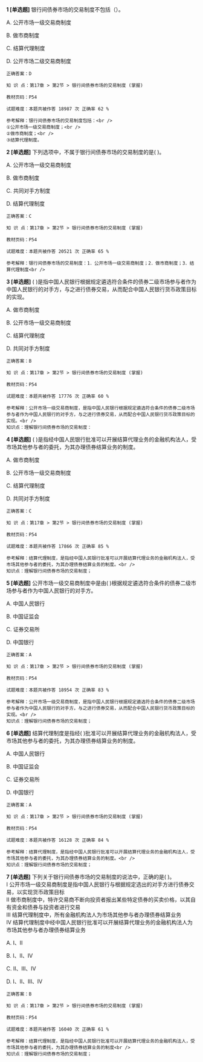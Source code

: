 **1 [单选题]** 银行间债券市场的交易制度不包括（）。

A. 公开市场一级交易商制度

B. 做市商制度

C. 结算代理制度

D. 公开市场二级交易商制度

```
正确答案：D

知 识 点：第17章 > 第2节 > 银行间债券市场的交易制度 (掌握)

教材页码：P54

试题难度：本题共被作答 18987 次 正确率 62 %

参考解释：银行间债券市场的交易制度包括：<br />
①公开市场一级交易商制度；<br />
②做市商制度；<br />
③结算代理制度。
```


**2 [单选题]** 下列选项中，不属于银行间债券市场的交易制度的是( )。

A. 公开市场一级交易商制度

B. 做市商制度

C. 共同对手方制度

D. 结算代理制度 

```
正确答案：C

知 识 点：第17章 > 第2节 > 银行间债券市场的交易制度 (掌握)

教材页码：P54

试题难度：本题共被作答 20521 次 正确率 65 %

参考解释：银行间债券市场的交易制度：1．公开市场一级交易商制度；2．做市商制度；3．结算代理制度<br />

```


**3 [单选题]** ( )是指中国人民银行根据规定遴选符合条件的债券二级市场参与者作为中国人民银行的对手方，与之进行债券交易，从而配合中国人民银行货币政策目标的实现。

A. 做市商制度

B. 公开市场一级交易商制度

C. 结算代理制度

D. 共同对手方制度 

```
正确答案：B

知 识 点：第17章 > 第2节 > 银行间债券市场的交易制度 (掌握)

教材页码：P54

试题难度：本题共被作答 17776 次 正确率 60 %

参考解释：公开市场一级交易商制度，是指中国人民银行根据规定遴选符合条件的债券二级市场参与者作为中国人民银行的对手方，与之进行债券交易，从而配合中国人民银行货币政策目标的实现。<br />
知识点：理解银行间债券市场的交易制度：
```


**4 [单选题]** ( )是指经中国人民银行批准可以开展结算代理业务的金融机构法人，受市场其他参与者的委托，为其办理债券结算业务的制度。

A. 做市商制度

B. 公开市场一级交易商制度

C. 结算代理制度

D. 共同对手方制度 

```
正确答案：C

知 识 点：第17章 > 第2节 > 银行间债券市场的交易制度 (掌握)

教材页码：P54

试题难度：本题共被作答 17866 次 正确率 85 %

参考解释：结算代理制度，是指经中国人民银行批准可以开展结算代理业务的金融机构法人，受市场其他参与者的委托，为其办理债券结算业务的制度。<br />
知识点：理解银行间债券市场的交易制度；
```


**5 [单选题]** 公开市场一级交易商制度中是由( )根据规定遴选符合条件的债券二级市场参与者作为中国人民银行的对手方。

A. 中国人民银行

B. 中国证监会

C. 证券交易所

D. 中国银行 

```
正确答案：A

知 识 点：第17章 > 第2节 > 银行间债券市场的交易制度 (掌握)

教材页码：P54

试题难度：本题共被作答 18954 次 正确率 83 %

参考解释：公开市场一级交易商制度，是指中国人民银行根据规定遴选符合条件的债券二级市场参与者作为中国人民银行的对手方，与之进行债券交易，从而配合中国人民银行货币政策目标的实现。<br />
知识点：理解银行间债券市场的交易制度；
```


**6 [单选题]** 结算代理制度是指经( )批准可以开展结算代理业务的金融机构法人，受市场其他参与者的委托，为其办理债券结算业务的制度。

A. 中国人民银行

B. 中国证监会

C. 证券交易所

D. 中国银行 

```
正确答案：A

知 识 点：第17章 > 第2节 > 银行间债券市场的交易制度 (掌握)

教材页码：P54

试题难度：本题共被作答 16128 次 正确率 84 %

参考解释：结算代理制度，是指经中国人民银行批准可以开展结算代理业务的金融机构法人，受市场其他参与者的委托，为其办理债券结算业务的制度。<br />
知识点：理解银行间债券市场的交易制度；
```


**7 [单选题]** 下列关于银行间债券市场的交易制度的说法中，正确的是( )。 <br />
Ⅰ 公开市场一级交易商制度是指中国人民银行与根据规定选出的对手方进行债券交易，以实现货币政策目标 <br />
Ⅱ 做市商制度中，特许交易商不断向投资者报出某些特定债券的买卖价格，以其自有资金和债券与投资者进行交易 <br />
Ⅲ 结算代理制度中，所有金融机构法人为市场其他参与者办理债券结算业务 <br />
Ⅳ 结算代理制度中经中国人民银行批准可以开展结算代理业务的金融机构法人为市场其他参与者办理债券结算业务

A. Ⅰ、Ⅱ

B. Ⅰ、Ⅱ、Ⅳ

C. Ⅱ、Ⅲ、Ⅳ

D. Ⅰ、Ⅱ、Ⅲ、Ⅳ 

```
正确答案：B

知 识 点：第17章 > 第2节 > 银行间债券市场的交易制度 (掌握)

教材页码：P54

试题难度：本题共被作答 16040 次 正确率 61 %

参考解释：结算代理制度，是指经中国人民银行批准可以开展结算代理业务的金融机构法人，受市场其他参与者的委托，为其办理债券结算业务的制度<br />
知识点：理解银行间债券市场的交易制度；
```


